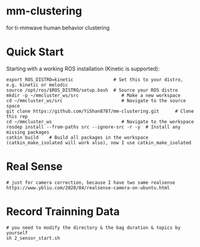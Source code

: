 # mm-clustering
for ti-mmwave human behavior clustering

# Quick Start
Starting with a working ROS installation (Kinetic is supported):

    export ROS_DISTRO=kinetic               # Set this to your distro, e.g. kinetic or melodic
    source /opt/ros/$ROS_DISTRO/setup.bash  # Source your ROS distro 
    mkdir -p ~/mmcluster_ws/src                # Make a new workspace 
    cd ~/mmcluster_ws/src                      # Navigate to the source space
    git clone https://github.com/YiShan8787/mm-clustering.git      # Clone this rep
    cd ~/mmcluster_ws                          # Navigate to the workspace
    rosdep install --from-paths src --ignore-src -r -y  # Install any missing packages
    catkin build    # Build all packages in the workspace (catkin_make_isolated will work also), now I use catkin_make_isolated

# Real Sense
    
    # just for camera correction, because I have two same realsense
    https://www.ybliu.com/2020/04/realsense-camera-on-ubuntu.html
    
# Record Trainning Data

    # you need to modify the directory & the bag duration & topics by yourself
    sh 2_sensor_start.sh
